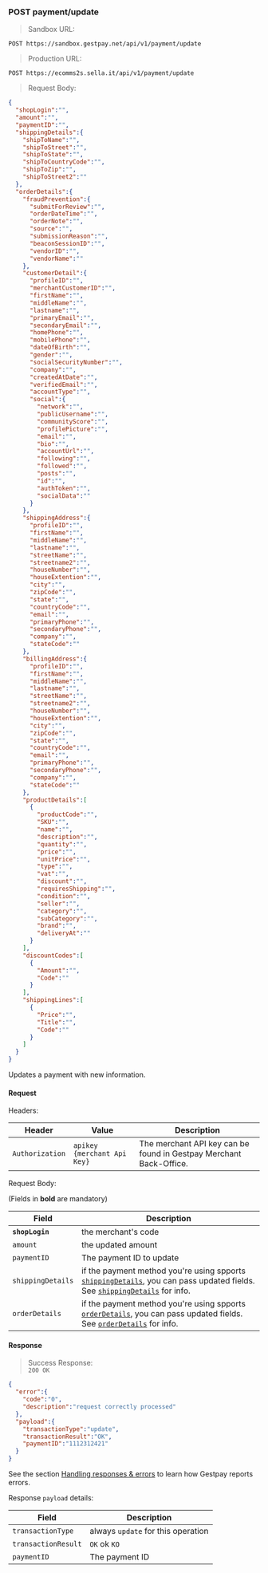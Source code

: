 ### POST payment/update


> Sandbox URL:

```
POST https://sandbox.gestpay.net/api/v1/payment/update
```


> Production URL: 

```
POST https://ecomms2s.sella.it/api/v1/payment/update
```


> Request Body: 

```json
{
  "shopLogin":"",
  "amount":"",
  "paymentID":"",
  "shippingDetails":{
    "shipToName":"",
    "shipToStreet":"",
    "shipToState":"",
    "shipToCountryCode":"",
    "shipToZip":"",
    "shipToStreet2":""
  },
  "orderDetails":{
    "fraudPrevention":{
      "submitForReview":"",
      "orderDateTime":"",
      "orderNote":"",
      "source":"",
      "submissionReason":"",
      "beaconSessionID":"",
      "vendorID":"",
      "vendorName":""
    },
    "customerDetail":{
      "profileID":"",
      "merchantCustomerID":"",
      "firstName":"",
      "middleName":"",
      "lastname":"",
      "primaryEmail":"",
      "secondaryEmail":"",
      "homePhone":"",
      "mobilePhone":"",
      "dateOfBirth":"",
      "gender":"",
      "socialSecurityNumber":"",
      "company":"",
      "createdAtDate":"",
      "verifiedEmail":"",
      "accountType":"",
      "social":{
        "network":"",
        "publicUsername":"",
        "communityScore":"",
        "profilePicture":"",
        "email":"",
        "bio":"",
        "accountUrl":"",
        "following":"",
        "followed":"",
        "posts":"",
        "id":"",
        "authToken":"",
        "socialData":""
      }
    },
    "shippingAddress":{
      "profileID":"",
      "firstName":"",
      "middleName":"",
      "lastname":"",
      "streetName":"",
      "streetname2":"",
      "houseNumber":"",
      "houseExtention":"",
      "city":"",
      "zipCode":"",
      "state":"",
      "countryCode":"",
      "email":"",
      "primaryPhone":"",
      "secondaryPhone":"",
      "company":"",
      "stateCode":""
    },
    "billingAddress":{
      "profileID":"",
      "firstName":"",
      "middleName":"",
      "lastname":"",
      "streetName":"",
      "streetname2":"",
      "houseNumber":"",
      "houseExtention":"",
      "city":"",
      "zipCode":"",
      "state":"",
      "countryCode":"",
      "email":"",
      "primaryPhone":"",
      "secondaryPhone":"",
      "company":"",
      "stateCode":""
    },
    "productDetails":[
      {
        "productCode":"",
        "SKU":"",
        "name":"",
        "description":"",
        "quantity":"",
        "price":"",
        "unitPrice":"",
        "type":"",
        "vat":"",
        "discount":"",
        "requiresShipping":"",
        "condition":"",
        "seller":"",
        "category":"",
        "subCategory":"",
        "brand":"",
        "deliveryAt":""
      }
    ],
    "discountCodes":[
      {
        "Amount":"",
        "Code":""
      }
    ],
    "shippingLines":[
      {
        "Price":"",
        "Title":"",
        "Code":""
      }
    ]
  }
}
```

Updates a payment with new information. 

#### Request 

Headers: 

| Header          | Value                         | Description                                                        |
| --------------- | ----------------------------- | ------------------------------------------------------------------ |
| `Authorization` | `apikey {merchant Api Key}` | The merchant API key can be found in Gestpay Merchant Back-Office. | 


Request Body: 

(Fields in **bold** are mandatory)

| Field | Description 
| -------------- | -----------
| **`shopLogin`** | the merchant's code 
| `amount` | the updated amount
| `paymentID` | The payment ID to update 
| `shippingDetails` | if the payment method you're using spports [`shippingDetails`](#shippingdetails), you can pass updated fields. See [`shippingDetails`](#shippingdetails) for info.
| `orderDetails` | if the payment method you're using spports [`orderDetails`](#orderdetails), you can pass updated fields. See [`orderDetails`](#orderdetails) for info.

#### Response 

> Success Response:<br>
> `200 OK`

```json
{
  "error":{  
    "code":"0",
    "description":"request correctly processed"
  },
  "payload":{
    "transactionType":"update",
    "transactionResult":"OK",
    "paymentID":"1112312421"
  }
}
```

See the section [Handling responses & errors](#handling-responses-amp-errors) to learn how Gestpay reports errors.

Response `payload` details:


| Field          | Description 
| -------------- | -----------
| `transactionType` | always `update` for this operation
| `transactionResult` | `OK` ok `KO`
| `paymentID`         | The payment ID 